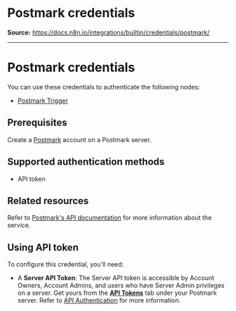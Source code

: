 # Postmark credentials

**Source:** https://docs.n8n.io/integrations/builtin/credentials/postmark/

---

# Postmark credentials

You can use these credentials to authenticate the following nodes:

- [Postmark Trigger](../../trigger-nodes/n8n-nodes-base.postmarktrigger/)

## Prerequisites

Create a [Postmark](https://postmarkapp.com/) account on a Postmark server.

## Supported authentication methods

- API token

## Related resources

Refer to [Postmark's API documentation](https://postmarkapp.com/developer/api/overview) for more information about the service.

## Using API token

To configure this credential, you'll need:

- A **Server API Token**: The Server API token is accessible by Account Owners, Account Admins, and users who have Server Admin privileges on a server. Get yours from the [**API Tokens**](https://account.postmarkapp.com/api_tokens) tab under your Postmark server. Refer to [API Authentication](https://postmarkapp.com/developer/api/overview#authentication) for more information.
